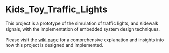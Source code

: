 # Kids_Toy_Traffic_Lights

This project is a prototype of the simulation of traffic lights, and sidewalk signals, with the implementation of embedded system design techniques.<br><br>
Please visit the [wiki page](https://github.com/Jabaay/Kids_Toy_Traffic_Lights/wiki/Final_Project_Report_Kids_Toy) for a comprehensive explanation and insights into how this project is designed and implemented.
